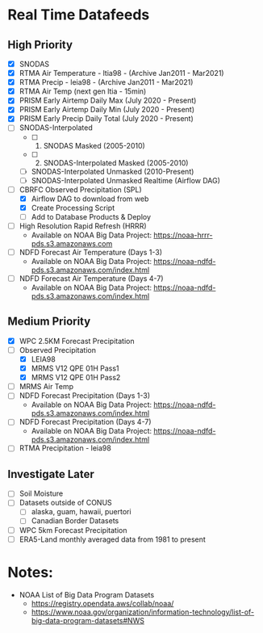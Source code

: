 # Real Time Datafeeds

## High Priority

- [x] SNODAS
- [x] RTMA Air Temperature - ltia98 - (Archive Jan2011 - Mar2021)
- [x] RTMA Precip - leia98 - (Archive Jan2011 - Mar2021)
- [x] RTMA Air Temp (next gen ltia - 15min)
- [x] PRISM Early Airtemp Daily Max (July 2020 - Present)
- [x] PRISM Early Airtemp Daily Min (July 2020 - Present)
- [x] PRISM Early Precip Daily Total (July 2020 - Present)
- [ ] SNODAS-Interpolated
  - [ ] 1. SNODAS Masked (2005-2010)
  - [ ] 2. SNODAS-Interpolated Masked (2005-2010)
  - [ ] SNODAS-Interpolated Unmasked (2010-Present)
  - [ ] SNODAS-Interpolated Unmasked Realtime (Airflow DAG)
- [ ] CBRFC Observed Precipitation (SPL)
  - [x] Airflow DAG to download from web
  - [x] Create Processing Script
  - [ ] Add to Database Products & Deploy
- [ ] High Resolution Rapid Refresh (HRRR)
  - Available on NOAA Big Data Project: https://noaa-hrrr-pds.s3.amazonaws.com
- [ ] NDFD Forecast Air Temperature (Days 1-3)
  - Available on NOAA Big Data Project: https://noaa-ndfd-pds.s3.amazonaws.com/index.html
- [ ] NDFD Forecast Air Temperature (Days 4-7)
  - Available on NOAA Big Data Project: https://noaa-ndfd-pds.s3.amazonaws.com/index.html

## Medium Priority

- [x] WPC 2.5KM Forecast Precipitation
- [ ] Observed Precipitation
  - [x] LEIA98
  - [x] MRMS V12 QPE 01H Pass1
  - [x] MRMS V12 QPE 01H Pass2
- [ ] MRMS Air Temp
- [ ] NDFD Forecast Precipitation (Days 1-3)
  - Available on NOAA Big Data Project: https://noaa-ndfd-pds.s3.amazonaws.com/index.html
- [ ] NDFD Forecast Precipitation (Days 4-7)
  - Available on NOAA Big Data Project: https://noaa-ndfd-pds.s3.amazonaws.com/index.html
- [ ] RTMA Precipitation - leia98

## Investigate Later

- [ ] Soil Moisture
- [ ] Datasets outside of CONUS
  - [ ] alaska, guam, hawaii, puertori
  - [ ] Canadian Border Datasets
- [ ] WPC 5km Forecast Precipitation
- [ ] ERA5-Land monthly averaged data from 1981 to present

# Notes:

- NOAA List of Big Data Program Datasets
  - https://registry.opendata.aws/collab/noaa/
  - https://www.noaa.gov/organization/information-technology/list-of-big-data-program-datasets#NWS
